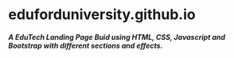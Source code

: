 # eduforduniversity.github.io

##### A EduTech Landing Page Buid using HTML, CSS, Javascript and Bootstrap with different sections and effects.
